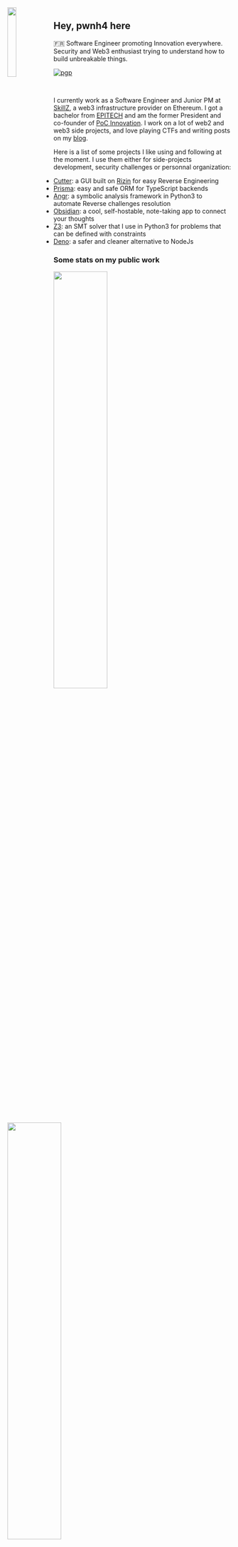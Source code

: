 <img align="left" src="https://pwnh4.com/images/logo.gif" width="20%">

## Hey, pwnh4 here

🇫🇷 Software Engineer promoting Innovation everywhere. Security and Web3 enthusiast trying to understand how to build unbreakable things.

[![pgp](https://img.shields.io/badge/gpg-BBEDF9FF51C6C179-313131?style=flat&labelColor=313131&color=313131)](https://github.com/loicttn.gpg)

<br />

I currently work as a Software Engineer and Junior PM at [SkillZ](https://skillz.io), a web3 infrastructure provider on Ethereum. I got a bachelor from [EPITECH](https://epitech.eu) and am the former President and co-founder of [PoC Innovation](https://github.com/PoCInnovation). I work on a lot of web2 and web3 side projects, and love playing CTFs and writing posts on my [blog](https://pwnh4.com).

Here is a list of some projects I like using and following at the moment. I use them either for side-projects development, security challenges or personnal organization:
* [Cutter](https://github.com/radareorg/cutter): a GUI built on [Rizin](https://rizin.re) for easy Reverse Engineering
* [Prisma](https://github.com/prisma): easy and safe ORM for TypeScript backends
* [Angr](https://github.com/angr/angr): a symbolic analysis framework in Python3 to automate Reverse challenges resolution
* [Obsidian](https://github.com/obsidianmd): a cool, self-hostable, note-taking app to connect your thoughts
* [Z3](https://github.com/Z3Prover/z3): an SMT solver that I use in Python3 for problems that can be defined with constraints
* [Deno](https://github.com/denoland/deno): a safer and cleaner alternative to NodeJs

### Some stats on my public work

<div>
  <img src="https://github-readme-streak-stats.herokuapp.com?user=loicttn&theme=dark&hide_border=true" width="49%" />
  <img src="https://github-readme-stats.vercel.app/api?username=loicttn&show_icons=false&theme=dark&hide_border=true" width="49%" />
</div>
  
### Contact me

Either reach me out on [Twitter](https://twitter.com/pwnh4) on Telegram *@pwnh4* or Discord *@pwnh4#0101*.

